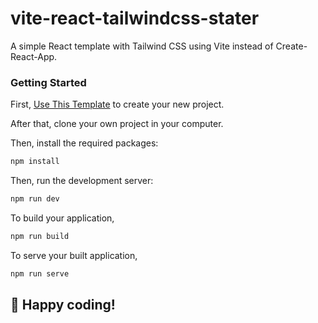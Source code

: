 # vite-react-tailwindcss-stater

A simple React template with Tailwind CSS using Vite instead of Create-React-App.

### Getting Started

First, [Use This Template](https://github.com/IamLizu/vite-react-tailwindcss-starter/generate) to create your new project.

After that, clone your own project in your computer.

Then, install the required packages:

```bash
npm install
```

Then, run the development server:

```bash
npm run dev
```

To build your application,

```bash
npm run build
```

To serve your built application,

```bash
npm run serve
```

## 🚀 Happy coding!
